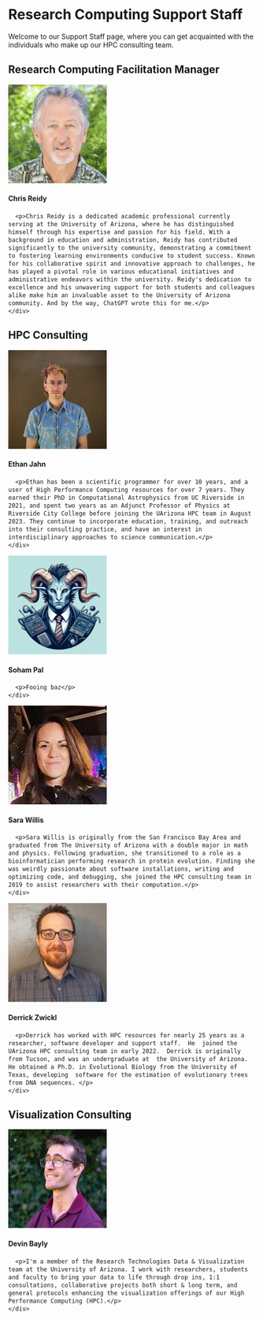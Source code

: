 <meta name="viewport" content="width=device-width, initial-scale=1.0">
<link rel="stylesheet" href="/assets/stylesheets/people.css">

# Research Computing Support Staff


Welcome to our Support Staff page, where you can get acquainted with the individuals who make up our HPC consulting team.

## Research Computing Facilitation Manager

<div class="card-grid">
  <div class="card">
    <img src="images/reidy.jpeg" style="width:200px;">
    <div class="container">
      <h4><b>Chris Reidy</b></h4>

      <p>Chris Reidy is a dedicated academic professional currently serving at the University of Arizona, where he has distinguished himself through his expertise and passion for his field. With a background in education and administration, Reidy has contributed significantly to the university community, demonstrating a commitment to fostering learning environments conducive to student success. Known for his collaborative spirit and innovative approach to challenges, he has played a pivotal role in various educational initiatives and administrative endeavors within the university. Reidy's dedication to excellence and his unwavering support for both students and colleagues alike make him an invaluable asset to the University of Arizona community. And by the way, ChatGPT wrote this for me.</p>
    </div>
  </div>
</div>




## HPC Consulting

<div class="card-grid">
  <div class="card">
    <img src="images/jahn.png" style="width:200px;">
    <div class="container">
      <h4><b>Ethan Jahn</b></h4>

      <p>Ethan has been a scientific programmer for over 10 years, and a user of High Performance Computing resources for over 7 years. They earned their PhD in Computational Astrophysics from UC Riverside in 2021, and spent two years as an Adjunct Professor of Physics at Riverside City College before joining the UArizona HPC team in August 2023. They continue to incorporate education, training, and outreach into their consulting practice, and have an interest in interdisciplinary approaches to science communication.</p>
    </div>
  </div>

  <div class="card">
    <img src="images/c.jpg" style="width:200px;">
    <div class="container">
      <h4><b>Soham Pal</b></h4>

      <p>Fooing baz</p>
    </div>
  </div>

  <div class="card">
    <img src="images/willis.png" style="width:200px;">
    <div class="container">
      <h4><b>Sara Willis</b></h4>

      <p>Sara Willis is originally from the San Francisco Bay Area and graduated from The University of Arizona with a double major in math and physics. Following graduation, she transitioned to a role as a bioinformatician performing research in protein evolution. Finding she was weirdly passionate about software installations, writing and optimizing code, and debugging, she joined the HPC consulting team in 2019 to assist researchers with their computation.</p>
    </div>
  </div>

  <div class="card">
    <img src="images/zwickl.jpeg" style="width:200px;">
    <div class="container">
      <h4><b>Derrick Zwickl</b></h4>

      <p>Derrick has worked with HPC resources for nearly 25 years as a researcher, software developer and support staff.  He  joined the UArizona HPC consulting team in early 2022.  Derrick is originally from Tucson, and was an undergraduate at  the University of Arizona.  He obtained a Ph.D. in Evolutional Biology from the University of Texas, developing  software for the estimation of evolutionary trees from DNA sequences. </p>
    </div>
  </div>



</div>




## Visualization Consulting

<div class="card-grid">
  <div class="card">
    <img src="images/bayly.png" style="width:200px;">
    <div class="container">
      <h4><b>Devin Bayly</b></h4>

      <p>I'm a member of the Research Technologies Data & Visualization team at the University of Arizona. I work with researchers, students and faculty to bring your data to life through drop ins, 1:1 consultations, collaborative projects both short & long term, and general protocols enhancing the visualization offerings of our High Performance Computing (HPC).</p>
    </div>
  </div>
</div>
